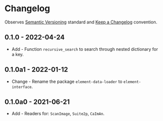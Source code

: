 # Changelog

Observes [Semantic Versioning](https://semver.org/spec/v2.0.0.html) standard and [Keep a Changelog](https://keepachangelog.com/en/1.0.0/) convention.

## 0.1.0 - 2022-04-24
+ Add - Function `recursive_search` to search through nested dictionary for a key.

## 0.1.0a1 - 2022-01-12
+ Change - Rename the package `element-data-loader` to `element-interface`.

## 0.1.0a0 - 2021-06-21
+ Add - Readers for: `ScanImage`, `Suite2p`, `CaImAn`.